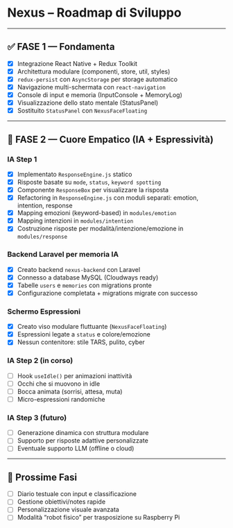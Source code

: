 # Nexus – Roadmap di Sviluppo

---

## ✅ FASE 1 — Fondamenta
- [x] Integrazione React Native + Redux Toolkit
- [x] Architettura modulare (componenti, store, util, styles)
- [x] `redux-persist` con `AsyncStorage` per storage automatico
- [x] Navigazione multi-schermata con `react-navigation`
- [x] Console di input e memoria (InputConsole + MemoryLog)
- [x] Visualizzazione dello stato mentale (StatusPanel)
- [x] Sostituito `StatusPanel` con `NexusFaceFloating`

---

## 🧠 FASE 2 — Cuore Empatico (IA + Espressività)
### IA Step 1
- [x] Implementato `ResponseEngine.js` statico
- [x] Risposte basate su `mode`, `status`, `keyword spotting`
- [x] Componente `ResponseBox` per visualizzare la risposta
- [x] Refactoring in `ResponseEngine.js` con moduli separati: emotion, intention, response
- [x] Mapping emozioni (keyword-based) in `modules/emotion`
- [x] Mapping intenzioni in `modules/intention`
- [x] Costruzione risposte per modalità/intenzione/emozione in `modules/response`

### Backend Laravel per memoria IA
- [x] Creato backend `nexus-backend` con Laravel
- [x] Connesso a database MySQL (Cloudways ready)
- [x] Tabelle `users` e `memories` con migrations pronte
- [x] Configurazione completata + migrations migrate con successo

### Schermo Espressioni
- [x] Creato viso modulare fluttuante (`NexusFaceFloating`)
- [x] Espressioni legate a `status` e colore/emozione
- [x] Nessun contenitore: stile TARS, pulito, cyber

### IA Step 2 (in corso)
- [ ] Hook `useIdle()` per animazioni inattività
- [ ] Occhi che si muovono in idle
- [ ] Bocca animata (sorrisi, attesa, muta)
- [ ] Micro-espressioni randomiche

### IA Step 3 (futuro)
- [ ] Generazione dinamica con struttura modulare
- [ ] Supporto per risposte adattive personalizzate
- [ ] Eventuale supporto LLM (offline o cloud)

---

## 🧭 Prossime Fasi
- [ ] Diario testuale con input e classificazione
- [ ] Gestione obiettivi/notes rapide
- [ ] Personalizzazione visuale avanzata
- [ ] Modalità “robot fisico” per trasposizione su Raspberry Pi
